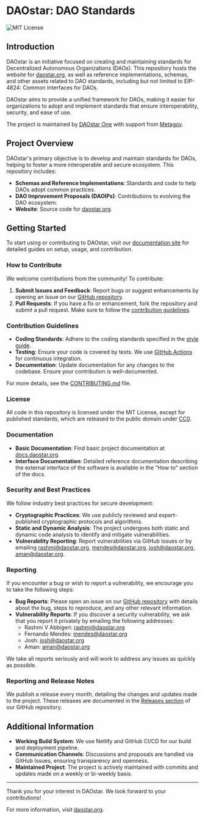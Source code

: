 # DAOstar: DAO Standards

![MIT License](https://img.shields.io/badge/license-MIT-blue.svg)

## Introduction

DAOstar is an initiative focused on creating and maintaining standards for Decentralized Autonomous Organizations (DAOs). This repository hosts the website for [daostar.org](https://daostar.org), as well as reference implementations, schemas, and other assets related to DAO standards, including but not limited to EIP-4824: Common Interfaces for DAOs.

DAOstar aims to provide a unified framework for DAOs, making it easier for organizations to adopt and implement standards that ensure interoperability, security, and ease of use.

The project is maintained by [DAOstar One](https://daostar.one) with support from [Metagov](https://metagov.org).

## Project Overview

DAOstar's primary objective is to develop and maintain standards for DAOs, helping to foster a more interoperable and secure ecosystem. This repository includes:

- **Schemas and Reference Implementations**: Standards and code to help DAOs adopt common practices.
- **DAO Improvement Proposals (DAOIPs)**: Contributions to evolving the DAO ecosystem.
- **Website**: Source code for [daostar.org](https://daostar.org).

## Getting Started

To start using or contributing to DAOstar, visit our [documentation site](https://docs.daostar.org) for detailed guides on setup, usage, and contribution.

### How to Contribute

We welcome contributions from the community! To contribute:

1. **Submit Issues and Feedback**: Report bugs or suggest enhancements by opening an issue on our [GitHub repository](https://github.com/metagov/daostar/issues).
2. **Pull Requests**: If you have a fix or enhancement, fork the repository and submit a pull request. Make sure to follow the [contribution guidelines](#contribution-guidelines).

### Contribution Guidelines

- **Coding Standards**: Adhere to the coding standards specified in the [style guide](CONTRIBUTING.md).
- **Testing**: Ensure your code is covered by tests. We use [GitHub Actions](https://github.com/features/actions) for continuous integration.
- **Documentation**: Update documentation for any changes to the codebase. Ensure your contribution is well-documented.

For more details, see the [CONTRIBUTING.md](CONTRIBUTING.md) file.

### License

All code in this repository is licensed under the MIT License, except for published standards, which are released to the public domain under [CC0](https://creativecommons.org/share-your-work/public-domain/cc0/).

### Documentation

- **Basic Documentation**: Find basic project documentation at [docs.daostar.org](https://docs.daostar.org).
- **Interface Documentation**: Detailed reference documentation describing the external interface of the software is available in the "How to" section of the docs.

### Security and Best Practices

We follow industry best practices for secure development:

- **Cryptographic Practices**: We use publicly reviewed and expert-published cryptographic protocols and algorithms.
- **Static and Dynamic Analysis**: The project undergoes both static and dynamic code analysis to identify and mitigate vulnerabilities.
- **Vulnerability Reporting**: Report vulnerabilities via GitHub Issues or by emailing rashmi@daostar.org, mendes@daostar.org, josh@daostar.org, aman@daostar.org.

### Reporting

If you encounter a bug or wish to report a vulnerability, we encourage you to take the following steps:

- **Bug Reports**: Please open an issue on our [GitHub repository](https://github.com/metagov/daostar/issues) with details about the bug, steps to reproduce, and any other relevant information.
- **Vulnerability Reports**: If you discover a security vulnerability, we ask that you report it privately by emailing the following addresses:
  - Rashmi V Abbigeri: [rashmi@daostar.org](mailto:rashmi@daostar.org)
  - Fernando Mendes: [mendes@daostar.org](mailto:mendes@daostar.org)
  - Josh: [josh@daostar.org](mailto:josh@daostar.org)
  - Aman: [aman@daostar.org](mailto:aman@daostar.org)

We take all reports seriously and will work to address any issues as quickly as possible.

### Reporting and Release Notes

We publish a release every month, detailing the changes and updates made to the project. These releases are documented in the [Releases section](https://github.com/metagov/daostar/releases) of our GitHub repository.

## Additional Information

- **Working Build System**: We use Netlify and GitHub CI/CD for our build and deployment pipeline.
- **Communication Channels**: Discussions and proposals are handled via GitHub Issues, ensuring transparency and openness.
- **Maintained Project**: The project is actively maintained with commits and updates made on a weekly or bi-weekly basis.

---

Thank you for your interest in DAOstar. We look forward to your contributions!

For more information, visit [daostar.org](https://daostar.org).
